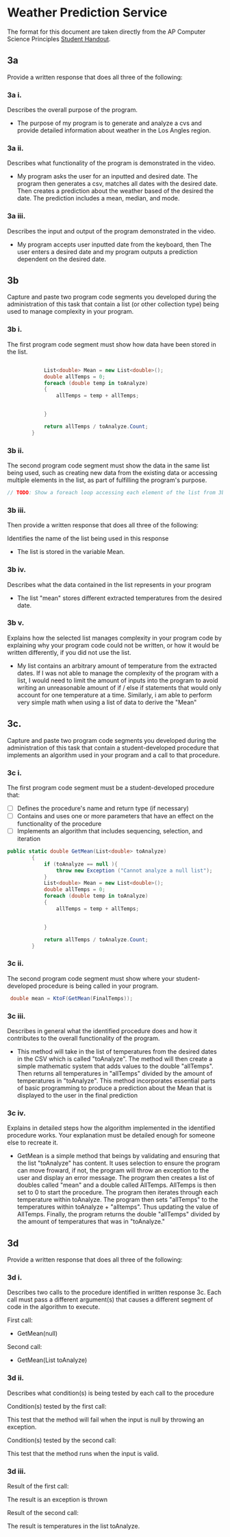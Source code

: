 # Weather Prediction Service

The format for this document are taken directly from the AP Computer Science
Principles [Student Handout](../support/ap-csp-student-task-directions.pdf).

## 3a

Provide a written response that does all three of the following:

### 3a i.

Describes the overall purpose of the program.

-  The purpose of my program is to generate and analyze a cvs and provide detailed information about weather in the Los Angles region. 


### 3a ii.

Describes what functionality of the program is demonstrated in the video.

- My program asks the user for an inputted and desired date. The program then generates a csv, matches all dates with the desired date. Then creates a prediction about the weather based of the desired the date. The prediction includes a mean, median, and mode. 

### 3a iii.

Describes the input and output of the program demonstrated in the video.

- My program accepts user inputted date from the keyboard, then The user enters a desired date and my program outputs a prediction dependent on the desired date. 

## 3b

Capture and paste two program code segments you developed during the
administration of this task that contain a list (or other collection type) being
used to manage complexity in your program.

### 3b i.

The first program code segment must show how data have been stored in the list.

```csharp

            List<double> Mean = new List<double>();
            double allTemps = 0;
            foreach (double temp in toAnalyze) 
            {
                allTemps = temp + allTemps;


            }

            return allTemps / toAnalyze.Count;
        }
```

### 3b ii.

The second program code segment must show the data in the same list being used,
such as creating new data from the existing data or accessing multiple elements
in the list, as part of fulfilling the program's purpose.

```csharp
// TODO: Show a foreach loop accessing each element of the list from 3bi
```

### 3b iii.

Then provide a written response that does all three of the following:

Identifies the name of the list being used in this response

- The list is stored in the variable Mean.

### 3b iv.

Describes what the data contained in the list represents in your program

- The list "mean" stores different extracted temperatures from the desired date. 

### 3b v.

Explains how the selected list manages complexity in your program code by
explaining why your program code could not be written, or how it would be
written differently, if you did not use the list.

- My list contains an arbitrary amount of temperature from the extracted dates. If I was not able to manage the complexity of the program with a list, I would need to limit the amount of inputs into the program to avoid writing an unreasonable amount of if / else if statements that would only account for one temperature at a time. Similarly, i am able to perform very simple math when using a list of data to derive the "Mean"

## 3c.

Capture and paste two program code segments you developed during the
administration of this task that contain a student-developed procedure that
implements an algorithm used in your program and a call to that procedure.

### 3c i.

The first program code segment must be a student-developed procedure that:

- [ ] Defines the procedure's name and return type (if necessary)
- [ ] Contains and uses one or more parameters that have an effect on the functionality of the procedure
- [ ] Implements an algorithm that includes sequencing, selection, and iteration

```csharp
public static double GetMean(List<double> toAnalyze)
        {
            if (toAnalyze == null ){
                throw new Exception ("Cannot analyze a null list");
            }
            List<double> Mean = new List<double>();
            double allTemps = 0;
            foreach (double temp in toAnalyze) 
            {
                allTemps = temp + allTemps;


            }

            return allTemps / toAnalyze.Count;
        }
```

### 3c ii.

The second program code segment must show where your student-developed procedure is being called in your program.

```csharp
 double mean = KtoF(GetMean(FinalTemps));
```

### 3c iii.

Describes in general what the identified procedure does and how it contributes to the overall functionality of the program.

- This method will take in the list of temperatures from the desired dates in the CSV which is called "toAnalyze". The method will then create a simple mathematic system that adds values to the double "allTemps". Then returns all temperatures in "allTemps" divided by the amount of temperatures in "toAnalyze". This method incorporates essential parts of basic programming to produce a prediction about the Mean that is displayed to the user in the final prediction

### 3c iv.

Explains in detailed steps how the algorithm implemented in the identified procedure works. Your explanation must be detailed enough for someone else to recreate it.

- GetMean is a simple method that beings by validating and ensuring that the list "toAnalyze" has content. It uses selection to ensure the program can move froward, if not, the program will throw an exception to the user and display an error message. The program then creates a list of doubles called "mean" and a double called AllTemps. AllTemps is then set to 0 to start the procedure. The program then iterates through each temperature within toAnalyze. The program then sets "allTemps" to the temperatures within toAnalyze + "alltemps". Thus updating the value of AllTemps. Finally, the program returns the double "allTemps" divided by the amount of temperatures that was in "toAnalyze."

## 3d

Provide a written response that does all three of the following:

### 3d i.

Describes two calls to the procedure identified in written response 3c. Each call must pass a different argument(s) that causes a different segment of code in the algorithm to execute.

First call:

- GetMean(null)

Second call:

- GetMean(List<double> toAnalyze)

### 3d ii.

Describes what condition(s) is being tested by each call to the procedure

Condition(s) tested by the first call:
 
This test that the method will fail when the input is null by throwing an exception. 

Condition(s) tested by the second call:

This test that the method runs when the input is valid. 

### 3d iii.

Result of the first call:

The result is an exception is thrown 

Result of the second call:

The result is temperatures in the list toAnalyze. 